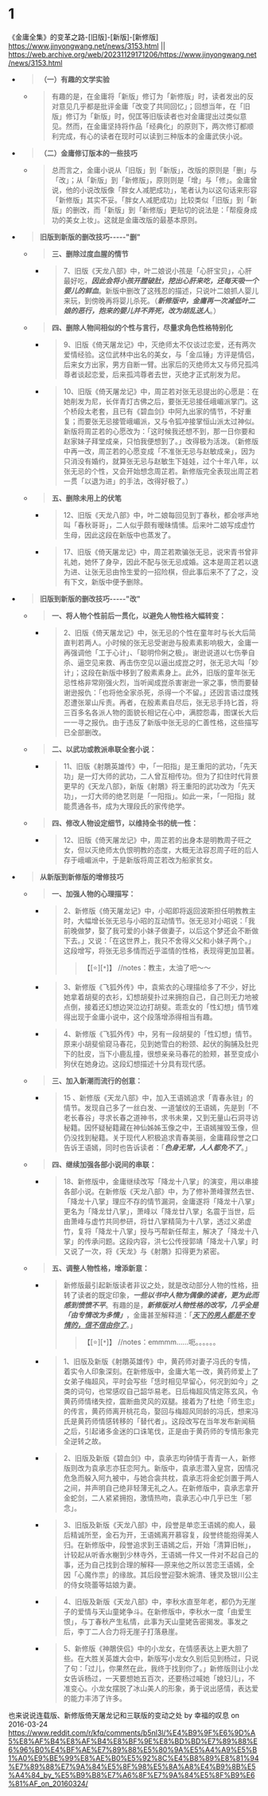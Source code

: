 
# 1

《金庸全集》的变革之路-[旧版]-[新版]-[新修版] https://www.jinyongwang.net/news/3153.html || https://web.archive.org/web/20231129171206/https://www.jinyongwang.net/news/3153.html
- > **（一）有趣的文学实验**
  * > 有趣的是，在金庸将「新版」修订为「新修版」时，读者发出的反对意见几乎都是批评金庸「改变了共同回忆」；回想当年，在「旧版」修订为「新版」时，倪匡等旧版读者也对金庸提出过类似意见。然而，在金庸坚持将作品「经典化」的原则下，两次修订都顺利完成，有心的读者在现时可以读到三种版本的金庸武侠小说。
- > **（二）金庸修订版本的一些技巧**
  * > 总而言之，金庸小说从「旧版」到「新版」，改版的原则是「删」与「改」；从「新版」到「新修版」，原则则是「增」与「修」。金庸曾说，他的小说改版像「胖女人减肥成功」，笔者认为以这句话来形容「新修版」其实不妥。「胖女人减肥成功」比较类似「旧版」到「新版」的删改，而「新版」到「新修版」更贴切的说法是：「帮瘦身成功的美女上妆」。这就是金庸改版的最基本原则。
- > **旧版到新版的删改技巧-----"删"**
  * > **三、删除过度血腥的情节**
    + > 7、旧版《天龙八部》中，叶二娘说小孩是「心肝宝贝」，心肝最好吃，***因此会将小孩开膛破肚，挖出心肝来吃，还每天吸一个婴儿的鲜血***。新版中删改了这残忍的描述，只说叶二娘抓人婴儿来玩，到傍晚再将婴儿杀死。（***新修版中，金庸再一次减低叶二娘的恶行，抱来的婴儿并不弄死，改为胡乱送人***。）
  * > **四、删除人物间相似的个性与言行，尽量求角色性格特别化**
    + > 9、旧版《倚天屠龙记》中，灭绝师太不仅谈过恋爱，还有两次爱情经验。这位武林中出名的美女，与「金瓜锤」方评是情侣，后来女方出家，男方自断一臂。出家后的灭绝师太又与师兄孤鸿尊者谈起恋爱，后来孤鸿尊者去世，灭绝才正式削发为尼。
    + > 10、旧版《倚天屠龙记》中，周芷若对张无忌提出的心愿是：在她削发为尼，长伴青灯古佛之后，要张无忌接任峨嵋派掌门。这个桥段太老套，且已有《碧血剑》中阿九出家的情节，不好重复；而要张无忌接管峨嵋派，又与令狐冲接掌恒山派太过神似。新版将周芷若的心愿改为：「这时候我还想不到，那一日你要和赵家妹子拜堂成亲，只怕我便想到了。」改得极为活泼。（新修版中再一改，周芷若的心愿变成「不准张无忌与赵敏成亲」，因为只消没有婚约，就算张无忌与赵敏生下娃娃，过个十年八年，以张无忌的个性，又会开始想念周芷若。新修版完全表现出周芷若一贯「以退为进」的手法，改得好极了。）
  * > **五、删除未用上的伏笔**
    + > 12、旧版《天龙八部》中，叶二娘每回见到丁春秋，都会嗲声地叫「春秋哥哥」，二人似乎颇有暧昧情愫。后来叶二娘写成虚竹生母，因此这段在新版中也蒸发了。
    + > 17、旧版《倚天屠龙记》中，周芷若欺骗张无忌，说宋青书曾非礼她，她怀了身孕，因此不配与张无忌成婚。这本是周芷若以退为进、让张无忌由怜生爱的一招险棋，但此事后来不了了之，没有下文，新版中便予删除。
- > **旧版到新版的删改技巧-----"改"**
  * > **一、将人物个性前后一贯化，以避免人物性格大幅转变：**
    + > 2、旧版《倚天屠龙记》中，张无忌的个性在童年时与长大后简直判若两人。小时候的张无忌受谢逊与殷素素影响极大，金庸一再强调他「工于心计」、「聪明伶俐之极」。谢逊说道以七伤拳自杀、逼空见来救、再击伤空见以逼出成崑之时，张无忌大叫「妙计」；这段在新版中移到了殷素素身上。此外，旧版的童年张无忌性格非常刚强火烈，当听闻成崑杀害谢逊一家之事，愤而要替谢逊报仇：「也将他全家杀死，杀得一个不留。」还因言语过度残忍遭张翠山斥责。再者，在殷素素自尽后，张无忌手持匕首，将三百多名各派人物的面貌长相记在心中，满腔怨毒，图谋长大后一一寻之报仇。由于违反了新版中张无忌的仁善性格，这些描写已全部删改。
  * > **二、以武功或教派串联全套小说：**
    * > 11、旧版《射鵰英雄传》中，「一阳指」是王重阳的武功，「先天功」是一灯大师的武功，二人曾互相传功。但为了扣住时代背景更早的《天龙八部》，新版《射鵰》将王重阳的武功改为「先天功」，一灯大师的绝艺则是「一阳指」。如此一来，「一阳指」就能贯通各书，成为大理段氏的家传绝学。
  * > **四、修改人物设定细节，以维持全书的统一性：**
    + > 12、旧版《倚天屠龙记》中，周芷若的出身本是明教周子旺之女，但以灭绝师太仇恨明教的态度，大概无法容忍周子旺的后人存于峨嵋派中，于是新版将周芷若改为船家贫女。
- > **从新版到新修版的增修技巧**
  * > **一、加强人物的心理描写：**
    + > 2、新修版《倚天屠龙记》中，小昭即将返回波斯担任明教教主时，大幅增长张无忌与小昭的互动情节。张无忌对小昭说：「我前晚做梦，娶了我可爱的小妹子做妻子，以后这个梦还会不断做下去。」又说：「在这世界上，我只不舍得义父和小妹子两个。」这段增写，将张无忌多情而近乎滥情的性格，表现得更加显著。
      >> 【[:star:][`*`]】 //notes：教主，太油了吧～～
    + > 3、新修版《飞狐外传》中，袁紫衣的心理描绘多了不少，好比她拿着胡斐的衣衫，幻想胡斐扑过来拥抱自己，自己则无力地被点倒，接着还幻想边哭泣边打胡斐。乖乖女的「性幻想」情节难得出现于金庸小说中，这个段落增添得相当有趣。
    + > 4、新修版《飞狐外传》中，另有一段胡斐的「性幻想」情节。原来小胡斐偷窥马春花，见到她雪白的粉颈、起伏的胸脯及肚兜下的肚皮，当下小鹿乱撞，很想亲亲马春花的脸颊，甚至变成小狗伏在她身边。这段幻想描述十分具有现代感。
  * > **三、加入新潮而流行的创意：**
    + > 15 、新修版《天龙八部》中，加入王语嫣追求「青春永驻」的情节。发现自己多了一丝白发、一道皱纹的王语嫣，先是到「不老长春谷」寻求长春之道神书，求书未果，又到无量山石洞寻访秘籍。因怀疑秘籍藏在神仙姊姊玉像之中，王语嫣摧毁玉像，但仍没找到秘籍。关于现代人积极追求青春美丽，金庸藉段誉之口告诉王语嫣，同时也告诉读者：「***色身无常，人人都免不了***。」
  * > **四、继续加强各部小说间的串联：**
    + > 18、新修版中，金庸继续改写「降龙十八掌」的演变，用以串接各部小说。在新修版《天龙八部》中，为了修补萧峰骤然去世、「降龙十八掌」理应不存的情节漏洞，金庸遂将「降龙十八掌」更名为「降龙廿八掌」，萧峰以「降龙廿八掌」名震于当世，后由萧峰与虚竹共同参研，将廿八掌精简为十八掌，透过义弟虚竹，复将「降龙十八掌」授与丐帮新任帮主，解决了「降龙十八掌」的传承问题。这段内容，洪七公传授郭靖「降龙十八掌」时又说了一次，将《天龙》与《射鵰》扣得更为紧密。
  * > **五、调整人物性格，增添新意：**
    + > 新修版最引起新版读者非议之处，就是改动部分人物的性格，扭转了读者的既定印象，***一些以书中人物为偶像的读者，更为此而感到愤愤不平***。有趣的是，***新修版对人物性格的改写，几乎全是「由专情改为多情」***，金庸甚至解释道：「***<ins>天下的男人都是不专情的，信不信由你了</ins>***。」
      >> 【[:star:][`*`]】 //notes：emmmm......呃。。。。。。
    + > 1、旧版及新版《射鵰英雄传》中，黄药师对妻子冯氏的专情，着实令人印象深刻。在新修版中，金庸大笔一改，黄药师爱上了女弟子梅超风，平时会写些「恁时相见早留心，何况到如今」之类的词句，也常感叹自己韶华易老。日后梅超风情定陈玄风，令黄药师情绪失控，震断曲灵风的双腿。接着为了杜绝「师生恋」的传言，黄药师离开桃花岛，娶回与梅超风同龄的冯氏，想来冯氏是黄药师情感转移的「替代者」。这段改写在当年发布新闻稿之后，引起诸多金迷的口诛笔伐，正是由于黄药师的专情形象完全逆转之故。
    + > 2、旧版及新版《碧血剑》中，袁承志均钟情于青青一人，新修版则改为袁承志亦狂恋阿九。新版中，袁承志潜入皇宫，因情况危急而躲入阿九被中，与她合衾共枕，袁承志将金蛇剑置于两人之间，并声明自己绝非轻薄无礼之人。在新修版中，袁承志拿开金蛇剑，二人紧紧拥抱，激情热吻，袁承志心中几乎已生「邪念」。
    + > 3、旧版及新版《天龙八部》中，段誉是单恋王语嫣的痴人，最后精诚所至，金石为开，王语嫣离开慕容复，段誉终能抱得美人归。在新修版中，段誉追求到王语嫣之后，开始「清算旧帐」，计较起从听香水榭到少林寺外，王语嫣一件又一件对不起自己的事，还为自己找到合理的解释──原来他之所以苦恋王语嫣，全因「心魔作祟」的缘故。其后段誉迎娶木婉清、锺灵及银川公主的侍女晓蕾等姑娘为妻。
    + > 4、旧版及新版《天龙八部》中，李秋水直至年老，都仍为无崖子的爱情与天山童姥争斗。在新修版中，李秋水一度「由爱生恨」，与丁春秋产生私情，此事为天山童姥告密揭发。事发之后，李丁二人合力将无崖子打落悬崖。
    + > 5、新修版《神鵰侠侣》中的小龙女，在情感表达上更大胆了些。在大胜关英雄大会中，新版写小龙女久别后见到杨过，只说了句：「过儿，你果然在此，我终于找到你了。」新修版则让小龙女告诉杨过，一天要想她五百次，还要杨过喊她「媳妇儿」，不准变心。小龙女摆脱了冰山美人的形象，勇于说出感情，表达爱的能力丰沛了许多。

也来说说连载版、新修版倚天屠龙记和三联版的变动之处 by 幸福的叹息 on 2016-03-24 https://www.reddit.com/r/kfq/comments/b5nl3l/%E4%B9%9F%E6%9D%A5%E8%AF%B4%E8%AF%B4%E8%BF%9E%E8%BD%BD%E7%89%88%E6%96%B0%E4%BF%AE%E7%89%88%E5%80%9A%E5%A4%A9%E5%B1%A0%E9%BE%99%E8%AE%B0%E5%92%8C%E4%B8%89%E8%81%94%E7%89%88%E7%9A%84%E5%8F%98%E5%8A%A8%E4%B9%8B%E5%A4%84_by_%E5%B9%B8%E7%A6%8F%E7%9A%84%E5%8F%B9%E6%81%AF_on_20160324/
